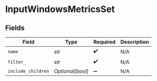 # InputWindowsMetricsSet


## Fields

| Field              | Type               | Required           | Description        |
| ------------------ | ------------------ | ------------------ | ------------------ |
| `name`             | *str*              | :heavy_check_mark: | N/A                |
| `filter_`          | *str*              | :heavy_check_mark: | N/A                |
| `include_children` | *Optional[bool]*   | :heavy_minus_sign: | N/A                |